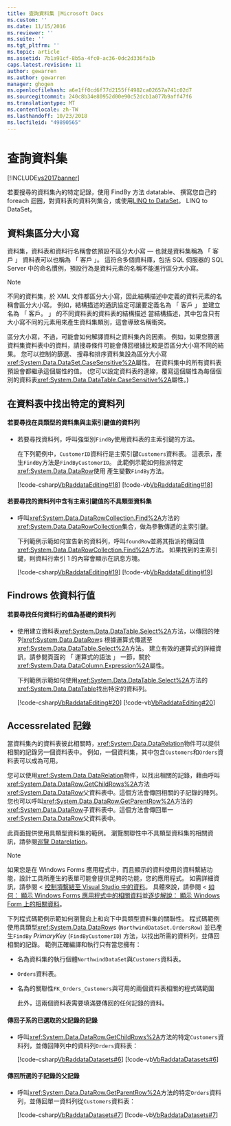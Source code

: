 ```yaml
---
title: 查詢資料集 |Microsoft Docs
ms.custom: ''
ms.date: 11/15/2016
ms.reviewer: ''
ms.suite: ''
ms.tgt_pltfrm: ''
ms.topic: article
ms.assetid: 7b1a91cf-8b5a-4fc0-ac36-0dc2d336fa1b
caps.latest.revision: 11
author: gewarren
ms.author: gewarren
manager: ghogen
ms.openlocfilehash: a6e1ff0cd6f77d2155ff4982ca02657a741c02d7
ms.sourcegitcommit: 240c8b34e80952d00e90c52dcb1a077b9aff47f6
ms.translationtype: MT
ms.contentlocale: zh-TW
ms.lasthandoff: 10/23/2018
ms.locfileid: "49890565"
---
```

# <a name="query-datasets"></a>查詢資料集
[!INCLUDE[vs2017banner](../includes/vs2017banner.md)]

  
若要搜尋的資料集內的特定記錄，使用 FindBy 方法 datatable、 撰寫您自己的 foreach 迴圈，對資料表的資料列集合，或使用[LINQ to DataSet](http://msdn.microsoft.com/library/743e3755-3ecb-45a2-8d9b-9ed41f0dcf17)。 LINQ to DataSet。  
  
## <a name="dataset-case-sensitivity"></a>資料集區分大小寫  
 資料集，資料表和資料行名稱會依預設不區分大小寫 — 也就是資料集稱為 「 客戶 」 資料表可以也稱為 「 客戶 」。 這符合多個資料庫，包括 SQL 伺服器的 SQL Server 中的命名慣例，預設行為是資料元素的名稱不能進行區分大小寫。  
  
> [!NOTE]
>  不同的資料集，於 XML 文件都區分大小寫，因此結構描述中定義的資料元素的名稱會區分大小寫。 例如，結構描述的通訊協定可讓要定義名為 「 客戶 」 並建立名為 「 客戶。 」 的不同資料表的資料表的結構描述 當結構描述，其中包含只有大小寫不同的元素用來產生資料集類別，這會導致名稱衝突。  
  
 區分大小寫，不過，可能會如何解譯資料之資料集內的因素。 例如，如果您篩選資料集資料表中的資料，請搜尋條件可能會傳回根據比較是否區分大小寫不同的結果。 您可以控制的篩選、 搜尋和排序資料集設為區分大小寫<xref:System.Data.DataSet.CaseSensitive%2A>屬性。 在資料集中的所有資料表預設會都繼承這個屬性的值。 (您可以設定資料表的連線，覆寫這個屬性為每個個別的資料表<xref:System.Data.DataTable.CaseSensitive%2A>屬性。)  
  
## <a name="locate-a-specific-row-in-a-data-table"></a>在資料表中找出特定的資料列  
  
#### <a name="to-find-a-row-in-a-typed-dataset-with-a-primary-key-value"></a>若要尋找在具類型的資料集與主索引鍵值的資料列  
  
-   若要尋找資料列，呼叫強型別`FindBy`使用資料表的主索引鍵的方法。  
  
     在下列範例中，`CustomerID`資料行是主索引鍵`Customers`資料表。 這表示，產生`FindBy`方法是`FindByCustomerID`。 此範例示範如何指派特定<xref:System.Data.DataRow>使用 產生變數`FindBy`方法。  
  
     [!code-csharp[VbRaddataEditing#18](../snippets/csharp/VS_Snippets_VBCSharp/VbRaddataEditing/CS/Form1.cs#18)]
     [!code-vb[VbRaddataEditing#18](../snippets/visualbasic/VS_Snippets_VBCSharp/VbRaddataEditing/VB/Form1.vb#18)]  
  
#### <a name="to-find-a-row-in-an-untyped-dataset-with-a-primary-key-value"></a>若要尋找的資料列中含有主索引鍵值的不具類型資料集  
  
-   呼叫<xref:System.Data.DataRowCollection.Find%2A>方法的<xref:System.Data.DataRowCollection>集合，做為參數傳遞的主索引鍵。  
  
     下列範例示範如何宣告新的資料列，呼叫`foundRow`並將其指派的傳回值<xref:System.Data.DataRowCollection.Find%2A>方法。 如果找到的主索引鍵，則資料行索引 1 的內容會顯示在訊息方塊。  
  
     [!code-csharp[VbRaddataEditing#19](../snippets/csharp/VS_Snippets_VBCSharp/VbRaddataEditing/CS/Form1.cs#19)]
     [!code-vb[VbRaddataEditing#19](../snippets/visualbasic/VS_Snippets_VBCSharp/VbRaddataEditing/VB/Form1.vb#19)]  
  
## <a name="findrows-by-column-values"></a>Findrows 依資料行值  
  
#### <a name="to-find-rows-based-on-the-values-in-any-column"></a>若要尋找任何資料行的值為基礎的資料列  
  
-   使用建立資料表<xref:System.Data.DataTable.Select%2A>方法，以傳回的陣列<xref:System.Data.DataRow>s 根據運算式傳遞至<xref:System.Data.DataTable.Select%2A>方法。 建立有效的運算式的詳細資訊，請參閱頁面的 「 運算式的語法 」 一節，關於<xref:System.Data.DataColumn.Expression%2A>屬性。  
  
     下列範例示範如何使用<xref:System.Data.DataTable.Select%2A>方法的<xref:System.Data.DataTable>找出特定的資料列。  
  
     [!code-csharp[VbRaddataEditing#20](../snippets/csharp/VS_Snippets_VBCSharp/VbRaddataEditing/CS/Form1.cs#20)]
     [!code-vb[VbRaddataEditing#20](../snippets/visualbasic/VS_Snippets_VBCSharp/VbRaddataEditing/VB/Form1.vb#20)]  
  
## <a name="accessrelated-records"></a>Accessrelated 記錄  
 當資料集內的資料表彼此相關時，<xref:System.Data.DataRelation>物件可以提供相關的記錄另一個資料表中。 例如，一個資料集，其中包含`Customers`和`Orders`資料表可以成為可用。  
  
 您可以使用<xref:System.Data.DataRelation>物件，以找出相關的記錄，藉由呼叫<xref:System.Data.DataRow.GetChildRows%2A>方法<xref:System.Data.DataRow>父資料表中。這個方法會傳回相關的子記錄的陣列。 您也可以呼叫<xref:System.Data.DataRow.GetParentRow%2A>方法的<xref:System.Data.DataRow>子資料表中。這個方法會傳回單一<xref:System.Data.DataRow>父資料表中。  
  
 此頁面提供使用具類型資料集的範例。 瀏覽關聯性中不具類型資料集的相關資訊，請參閱[巡覽 Datarelation](http://msdn.microsoft.com/library/e5e673f4-9b44-45ae-aaea-c504d1cc5d3e)。  
  
> [!NOTE]
>  如果您是在 Windows Forms 應用程式中，而且顯示的資料使用的資料繫結功能，設計工具所產生的表單可能會提供足夠的功能，您的應用程式。 如需詳細資訊，請參閱 <<c0> [ 控制項繫結至 Visual Studio 中的資料](../data-tools/bind-controls-to-data-in-visual-studio.md)。 具體來說，請參閱 <<c0> [ 如何： 顯示 Windows Forms 應用程式中的相關資料](../data-tools/how-to-display-related-data-in-a-windows-forms-application.md)並[逐步解說： 顯示 Windows Form 上的相關資料](../data-tools/walkthrough-displaying-related-data-on-a-windows-form.md)。  
  
 下列程式碼範例示範如何瀏覽向上和向下中具類型資料集的關聯性。 程式碼範例使用具類型<xref:System.Data.DataRow>s (`NorthwindDataSet.OrdersRow`) 並已產生`FindBy` *PrimaryKey* (`FindByCustomerID`) 方法，以找出所需的資料列，並傳回相關的記錄。 範例正確編譯和執行只有當您擁有：  
  
- 名為資料集的執行個體`NorthwindDataSet`與`Customers`資料表。  
  
- `Orders`資料表。  
  
- 名為的關聯性`FK_Orders_Customers`與可用的兩個資料表相關的程式碼範圍  
  
  此外，這兩個資料表需要填滿要傳回的任何記錄的資料。  
  
#### <a name="to-return-the-child-records-of-a-selected-parent-record"></a>傳回子系的已選取的父記錄的記錄  
  
-   呼叫<xref:System.Data.DataRow.GetChildRows%2A>方法的特定`Customers`資料列，並傳回陣列中的資料列`Orders`資料表：  
  
     [!code-csharp[VbRaddataDatasets#6](../snippets/csharp/VS_Snippets_VBCSharp/VbRaddataDatasets/CS/Form1.cs#6)]
     [!code-vb[VbRaddataDatasets#6](../snippets/visualbasic/VS_Snippets_VBCSharp/VbRaddataDatasets/VB/Form1.vb#6)]  
  
#### <a name="to-return-the-parent-record-of-a-selected-child-record"></a>傳回所選的子記錄的父記錄  
  
-   呼叫<xref:System.Data.DataRow.GetParentRow%2A>方法的特定`Orders`資料列，並傳回單一資料列從`Customers`資料表：  
  
     [!code-csharp[VbRaddataDatasets#7](../snippets/csharp/VS_Snippets_VBCSharp/VbRaddataDatasets/CS/Form1.cs#7)]
     [!code-vb[VbRaddataDatasets#7](../snippets/visualbasic/VS_Snippets_VBCSharp/VbRaddataDatasets/VB/Form1.vb#7)]

